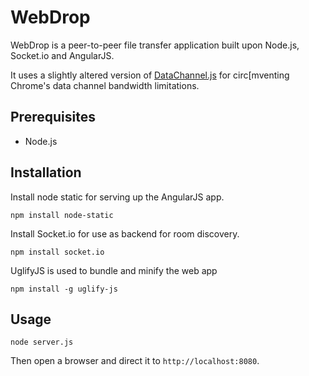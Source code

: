 WebDrop
=======

WebDrop is a peer-to-peer file transfer application built upon Node.js, Socket.io and AngularJS.

It uses a slightly altered version of [DataChannel.js](https://github.com/muaz-khan/WebRTC-Experiment/tree/master/DataChannel) for circ[mventing Chrome's data channel bandwidth limitations.
 
Prerequisites
-------------

* Node.js

Installation
------------

Install node static for serving up the AngularJS app.

    npm install node-static

Install Socket.io for use as backend for room discovery.

    npm install socket.io

UglifyJS is used to bundle and minify the web app

    npm install -g uglify-js

Usage
-----

    node server.js

Then open a browser and direct it to `http://localhost:8080`.